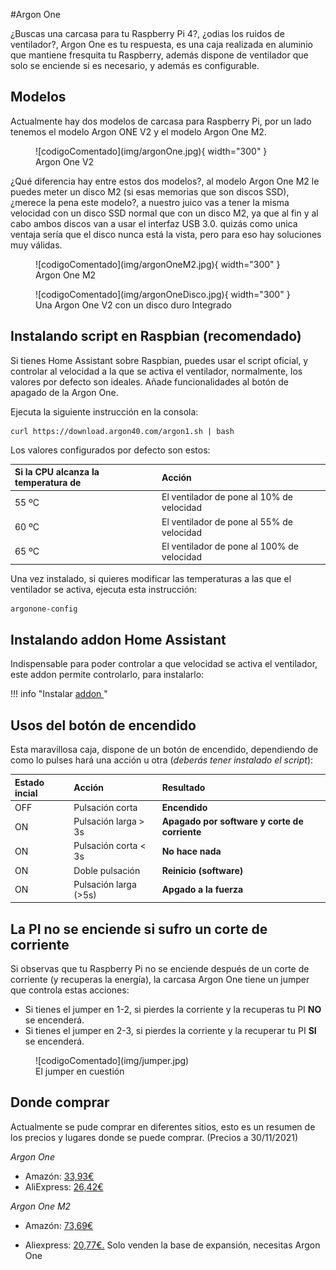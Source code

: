 #Argon One

¿Buscas una carcasa para tu Raspberry Pi 4?, ¿odias los ruidos de ventilador?, Argon One es tu respuesta, es una caja realizada en aluminio que mantiene fresquita tu Raspberry, además dispone de ventilador que solo se enciende si es necesario, y además es configurable.

## Modelos

Actualmente hay dos modelos de carcasa para Raspberry Pi, por un lado tenemos el modelo Argon ONE V2  y el modelo Argon One M2. 

<figure markdown> 
  ![codigoComentado](img/argonOne.jpg){ width="300" }
  <figcaption>Argon One V2</figcaption>
</figure>

¿Qué diferencia hay entre estos dos modelos?, al modelo Argon One M2 le puedes meter un disco M2 (si esas memorias que son discos SSD), ¿merece la pena este modelo?, a nuestro juico vas a tener la misma velocidad con un disco SSD normal que con un disco M2, ya que al fin y al cabo ambos discos van a usar el interfaz USB 3.0. quizás como unica ventaja sería que el disco nunca está la vista, pero para eso hay soluciones muy válidas.

<figure markdown> 
  ![codigoComentado](img/argonOneM2.jpg){ width="300" }
  <figcaption>Argon One M2</figcaption>
</figure>

<figure markdown> 
  ![codigoComentado](img/argonOneDisco.jpg){ width="300" }
  <figcaption>Una Argon One V2 con un disco duro Integrado</figcaption>
</figure>

## Instalando script en Raspbian (recomendado)

Si tienes Home Assistant sobre Raspbian, puedes usar el script oficial, y controlar al velocidad a la que se activa el ventilador, normalmente, los valores por defecto son ideales. Añade funcionalidades al botón de apagado de la Argon One.

Ejecuta la siguiente instrucción en la consola:

```
curl https://download.argon40.com/argon1.sh | bash 
```
Los valores configurados por defecto son estos:

| Si la CPU alcanza la temperatura de | Acción                                    | 
| :-----------------------------------| :-----------------------------------------|
| 55 ºC                               | El ventilador de pone al 10% de velocidad |
| 60 ºC                               | El ventilador de pone al 55% de velocidad |
| 65 ºC                               | El ventilador de pone al 100% de velocidad |

Una vez instalado, si quieres modificar las temperaturas a las que el ventilador se activa, ejecuta esta instrucción:

```
argonone-config
```

## Instalando addon Home Assistant

Indispensable para poder controlar a que velocidad se activa el ventilador, este addon permite controlarlo, para instalarlo:

!!! info "Instalar  <a href="https://github.com/adamoutler/HassOSArgonOneAddon" target="_blank">addon </a>"

## Usos del botón de encendido

Esta maravillosa caja, dispone de un botón de encendido, dependiendo de como lo pulses hará una acción u otra (*deberás tener instalado el script*):

| Estado incial | Acción                      | Resultado |
| :---------- | :-----------------------------|:--------------|
| OFF         | Pulsación corta               | **Encendido** | 
| ON          | Pulsación larga > 3s          | **Apagado por software y corte de corriente** | 
| ON          | Pulsación corta < 3s          | **No hace nada** | 
| ON          | Doble pulsación               | **Reinicio (software)** |
| ON          | Pulsación larga (>5s)         | **Apgado a la fuerza** |  


## La PI no se enciende si sufro un corte de corriente

Si observas que tu Raspberry Pi no se enciende después de un corte de corriente (y recuperas la energía), la carcasa Argon One tiene un jumper que controla estas acciones:

* Si tienes el jumper en 1-2, si pierdes la corriente y la recuperas tu PI **NO** se encenderá.
* Si tienes el jumper en 2-3, si pierdes la corriente y la recuperar tu PI **SI** se encenderá.

<figure markdown> 
  ![codigoComentado](img/jumper.jpg)
  <figcaption>El jumper en cuestión</figcaption>
</figure>

## Donde comprar

Actualmente se pude comprar en diferentes sitios, esto es un resumen de los precios y lugares donde se puede comprar. (Precios a 30/11/2021)

*Argon One*

* Amazón: <a href="https://www.amazon.es/dp/B07WP8WC3V/?coliid=I3SJXHXWQO6ZYY&colid=3GFWVN3PETC98&psc=1&ref_=lv_ov_lig_dp_it" target="_blank">33,93€</a>
* AliExpress: <a href="https://es.aliexpress.com/item/1005002329535927.html?spm=a2g0o.productlist.0.0.79f42a8clA8AVb&algo_pvid=7b81ed88-5651-4b2f-bf19-b46d9d5ac6e9&algo_exp_id=7b81ed88-5651-4b2f-bf19-b46d9d5ac6e9-0&pdp_ext_f=%7B%22sku_id%22%3A%2212000023277264725%22%7D" target="_blank">26,42€</a>


*Argon One M2*

* Amazón: <a href="https://www.amazon.es/dp/B092SHHZNC/?coliid=I1C80CVGU4U6HY&colid=3GFWVN3PETC98&psc=1&ref_=lv_ov_lig_dp_it" target="_blank">73,69€</a>

* Aliexpress: <a href="https://es.aliexpress.com/item/1005002485134906.html?spm=a2g0o.productlist.0.0.4da337e7PEsxl1&algo_pvid=755db837-1d6b-480e-899c-a44e14a9c6f8&algo_exp_id=755db837-1d6b-480e-899c-a44e14a9c6f8-0&pdp_ext_f=%7B%22sku_id%22%3A%2212000020825050956%22%7D" target="_blank">20,77€.</a> Solo venden la base de expansión, necesitas Argon One




